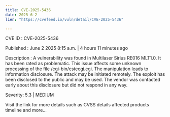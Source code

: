 ```yaml
---
title: CVE-2025-5436
date: 2025-6-2
lien: "https://cvefeed.io/vuln/detail/CVE-2025-5436"

---
```


CVE ID : CVE-2025-5436

Published :  June 2
2025
8:15 a.m. | 4 hours
11 minutes ago

Description : A vulnerability was found in Multilaser Sirius RE016 MLT1.0. It has been rated as problematic. This issue affects some unknown processing of the file /cgi-bin/cstecgi.cgi. The manipulation leads to information disclosure. The attack may be initiated remotely. The exploit has been disclosed to the public and may be used. The vendor was contacted early about this disclosure but did not respond in any way.

Severity: 5.3 | MEDIUM

Visit the link for more details
such as CVSS details
affected products
timeline
and more...
